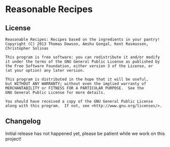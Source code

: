 # Reasonable Recipes

## License

	Reasonable Recipes: Recipes based on the ingredients in your pantry!
	Copyright (C) 2013 Thomas Dawson, Amshu Gongal, Kent Rasmussen, Christopher Solinas

	This program is free software: you can redistribute it and/or modify
	it under the terms of the GNU General Public License as published by
	the Free Software Foundation, either version 3 of the License, or
	(at your option) any later version.

	This program is distributed in the hope that it will be useful,
	but WITHOUT ANY WARRANTY; without even the implied warranty of
	MERCHANTABILITY or FITNESS FOR A PARTICULAR PURPOSE.  See the
	GNU General Public License for more details.

	You should have received a copy of the GNU General Public License
	along with this program.  If not, see <http://www.gnu.org/licenses/>.

## Changelog

Initial release has not happened yet, please be patient while we work on this project!
